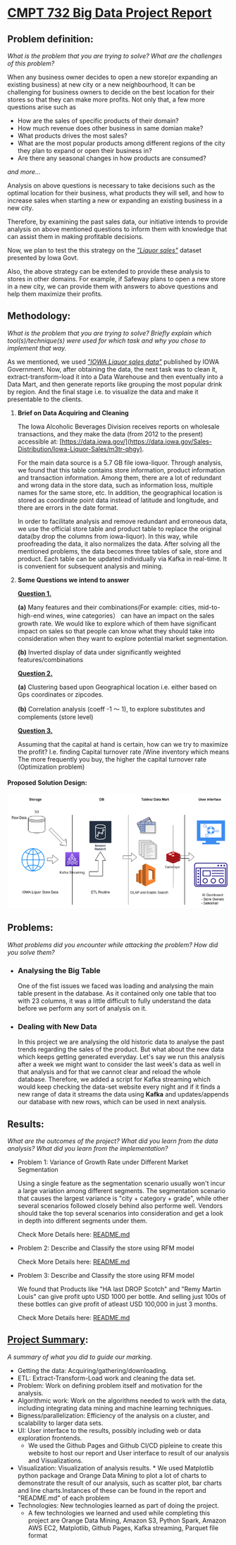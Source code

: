 # <u> CMPT 732 Big Data Project Report</u>

## Problem definition: 
*What is the problem that you are trying to solve? What are the challenges of this problem?*


When any business owner decides to open a new store(or expanding an existing business) at new city or a new neighbourhood, It can be challenging for business owners to decide on the best location for their stores so that they can make more profits.
Not only that, a few more questions arise such as

- How are the sales of specific products of their domain?
- How much revenue does other business in same domian make?
- What products drives the most sales?
- What are the most popular products among different regions of the city they plan to expand or open their business in?
- Are there any seasonal changes in how products are consumed? 

*and more...*

Analysis on above questions is necessary to take decisions such as the optimal location for their business,  what products they will sell, and how to increase sales when starting a new or
expanding an existing business in a new city.


Therefore, by examining the past sales data, our
initiative intends to provide analysis on above mentioned questions to inform them with knowledge that can assist them in making profitable decisions.

Now, we plan to test the this strategy on the *["Liquor sales"](https://data.iowa.gov/Sales-Distribution/Iowa-Liquor-Sales/m3tr-qhgy)* dataset presented by Iowa Govt. 

Also, the above strategy can be extended to provide these analysis to stores in other domains.
For example, if Safeway plans to open a new store in a new city, we can provide them with answers to above questions and help them maximize their profits.


## Methodology: 
*What is the problem that you are trying to solve? Briefly explain which tool(s)/technique(s) were used for which task and why you chose to implement that way.*

As we mentioned, we used *["IOWA Liquor sales data"](https://data.iowa.gov/Sales-Distribution/Iowa-Liquor-Sales/m3tr-qhgy)* published by IOWA Government.
Now, after obtaining the data, the next task was to clean it, extract-transform-load it into a Data Warehouse and then eventually into a Data Mart, and then generate reports like grouping the most popular drink by region. And the final stage i.e. to visualize the data and make it presentable to the clients.

 1. **Brief on Data Acquiring and Cleaning**

    The Iowa Alcoholic Beverages Division receives reports on wholesale transactions, and they make the data (from 2012 to the present) accessible at: [https://data.iowa.gov/](https://data.iowa.gov/Sales-Distribution/Iowa-Liquor-Sales/m3tr-qhgy).

    For the main data source is a 5.7 GB file iowa-liquor. Through analysis, we found that this table contains store information, product information and transaction information. Among them, there are a lot of redundant and wrong data in the store data, such as information loss, multiple names for the same store, etc. In addition, the geographical location is stored as coordinate point data instead of latitude and longitude, and there are errors in the date format. 

    In order to facilitate analysis and remove redundant and erroneous data, we use the official store table and product table to replace the original data(by drop the columns from iowa-liquor). In this way, while proofreading the data, it also normalizes the data. After solving all the mentioned problems, the data becomes three tables of sale, store and product. Each table can be updated individually via Kafka in real-time. It is convenient for subsequent analysis and mining.


2. **Some Questions we intend to answer**

    [**Question 1.**](https://github.sfu.ca/sna101/3_datamen_CMPT_732_project/tree/main/src/growth_rate#variance-of-growth-rate-under-different-market-segmentation)
    
    **(a)** Many features and their combinations(For example: cities, mid-to-high-end wines, wine categories） can have an impact on the sales growth rate. We would like to explore which of them have significant impact on sales so that people can know what they should take into consideration when they want to explore potential market segmentation.

    **(b)** Inverted display of data under significantly weighted features/combinations

    [**Question 2.**](https://github.sfu.ca/sna101/3_datamen_CMPT_732_project/tree/main/src/Q2_RFM_Cluster#describe-and-classify-the-store-using-rfm-model)

    **(a)** Clustering based upon Geographical location i.e. either based on Gps coordinates or zipcodes.

    **(b)** Correlation analysis (coeff -1 ～ 1), to explore substitutes and complements (store level)

    [**Question 3.**](https://github.sfu.ca/sna101/3_datamen_CMPT_732_project/tree/main/src/Q3_Optimization_problem#optimizing-profit)

     Assuming that the capital at hand is certain, how can we try to maximize the profit? I.e.  finding Capital turnover rate /Wine inventory which means The more frequently you buy, the higher the capital turnover rate (Optimization problem)


#### Proposed Solution Design:
![Alt text](./project_design.png)


## Problems: 
*What problems did you encounter while attacking the problem? How did you solve them?*

- ### Analysing the Big Table
    One of the fist issues we faced was loading and analysing the main table present in the database. As it contained only one table that too with 23 columns, it was a little difficult to fully understand the data before we perform any sort of analysis on it.

- ### Dealing with New Data
   In this project we are analysing the old historic data to analyse the past trends regarding the sales of the product. But what about the new data which keeps getting generated everyday. Let's say we run this analysis after a week we might want to consider the last week's data as well in that analysis and for that we cannot clear and reload the whole database. Therefore, we added a script for Kafka streaming which would keep checking the data-set website every night and if it finds a new range of data it streams the data using **Kafka** and updates/appends our database with new rows, which can be used in next analysis.


## Results: 
*What are the outcomes of the project? What did you learn from the data analysis? What did you learn from the implementation?*

- Problem 1: Variance of Growth Rate under Different Market Segmentation

    Using a single feature as the segmentation scenario usually won't incur a large variation among different segments. The segmentation scenario that causes the largest variance is "city + category + grade", while other several scenarios followed closely behind also performe well. Vendors should take the top several scenarios into consideration and get a look in depth into different segments under them.

    Check More Details here: [README.md](https://github.sfu.ca/sna101/3_datamen_CMPT_732_project/tree/main/src/Q1_Growth_Rate#results)

- Problem 2: Describe and Classify the store using RFM model

    Check More Details here: [README.md](https://github.sfu.ca/sna101/3_datamen_CMPT_732_project/tree/main/src/Q2_RFM_Cluster#result)


- Problem 3: Describe and Classify the store using RFM model

    We found that Products like "HA last DROP Scotch" and "Remy Martin Louis" can give profit upto USD 1000 per bottle.
And selling just 100s of these bottles can give profit of atleast USD 100,000 in just 3 months.

    Check More Details here: [README.md](https://github.sfu.ca/sna101/3_datamen_CMPT_732_project/tree/main/src/Q3_Optimization_problem#results)




## [Project Summary](https://coursys.sfu.ca/2022fa-cmpt-732-g1/pages/ProjectSummary): 
*A summary of what you did to guide our marking.*


- Getting the data: Acquiring/gathering/downloading.
- ETL: Extract-Transform-Load work and cleaning the data set.
- Problem: Work on defining problem itself and motivation for the analysis.
- Algorithmic work: Work on the algorithms needed to work with the data, including integrating data mining and machine learning techniques.
- Bigness/parallelization: Efficiency of the analysis on a cluster, and scalability to larger data sets.
-  UI: User interface to the results, possibly including web or data exploration frontends.
      * We used the Github Pages and Github CI/CD pipleine to create this website to host our report and User interface to result of our analysis and Visualizations.
- Visualization: Visualization of analysis results.
      * We used Matplotlib python package and Orange Data Mining to plot a lot of charts to demonstrate the result of our analysis, such as scatter plot, bar charts and line charts.Instances of these can be found in the report and "README.md" of each problem
- Technologies: New technologies learned as part of doing the project. 
    * A few technologies we learned and used while completing this project are Orange Data Mining, Amazon S3, Python Spark, Amazon AWS EC2, Matplotlib, Github Pages, Kafka streaming, Parquet file format


